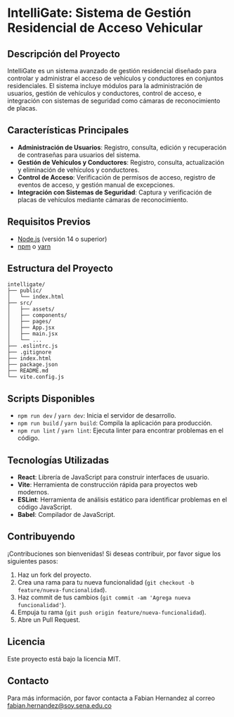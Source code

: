 
# IntelliGate: Sistema de Gestión Residencial de Acceso Vehicular

## Descripción del Proyecto

IntelliGate es un sistema avanzado de gestión residencial diseñado para controlar y administrar el acceso de vehículos y conductores en conjuntos residenciales. El sistema incluye módulos para la administración de usuarios, gestión de vehículos y conductores, control de acceso, e integración con sistemas de seguridad como cámaras de reconocimiento de placas.

## Características Principales

- **Administración de Usuarios**: Registro, consulta, edición y recuperación de contraseñas para usuarios del sistema.
- **Gestión de Vehículos y Conductores**: Registro, consulta, actualización y eliminación de vehículos y conductores.
- **Control de Acceso**: Verificación de permisos de acceso, registro de eventos de acceso, y gestión manual de excepciones.
- **Integración con Sistemas de Seguridad**: Captura y verificación de placas de vehículos mediante cámaras de reconocimiento.

## Requisitos Previos

- [Node.js](https://nodejs.org/) (versión 14 o superior)
- [npm](https://www.npmjs.com/) o [yarn](https://yarnpkg.com/)


## Estructura del Proyecto

```plaintext
intelligate/
├── public/
│   └── index.html
├── src/
│   ├── assets/
│   ├── components/
│   ├── pages/
│   ├── App.jsx
│   ├── main.jsx
│   └── ...
├── .eslintrc.js
├── .gitignore
├── index.html
├── package.json
├── README.md
└── vite.config.js
```

## Scripts Disponibles

- `npm run dev` / `yarn dev`: Inicia el servidor de desarrollo.
- `npm run build` / `yarn build`: Compila la aplicación para producción.
- `npm run lint` / `yarn lint`: Ejecuta linter para encontrar problemas en el código.

## Tecnologías Utilizadas

- **React**: Librería de JavaScript para construir interfaces de usuario.
- **Vite**: Herramienta de construcción rápida para proyectos web modernos.
- **ESLint**: Herramienta de análisis estático para identificar problemas en el código JavaScript.
- **Babel**: Compilador de JavaScript.

## Contribuyendo

¡Contribuciones son bienvenidas! Si deseas contribuir, por favor sigue los siguientes pasos:

1. Haz un fork del proyecto.
2. Crea una rama para tu nueva funcionalidad (`git checkout -b feature/nueva-funcionalidad`).
3. Haz commit de tus cambios (`git commit -am 'Agrega nueva funcionalidad'`).
4. Empuja tu rama (`git push origin feature/nueva-funcionalidad`).
5. Abre un Pull Request.

## Licencia

Este proyecto está bajo la licencia MIT. 

## Contacto

Para más información, por favor contacta a Fabian Hernandez al correo fabian.hernandez@soy.sena.edu.co
